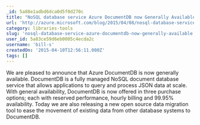 ```yaml
---
_id: 5a88e1adbd6dca0d5f0d270c
title: "NoSQL database service Azure DocumentDB now Generally Available"
url: 'http://azure.microsoft.com/blog/2015/04/08/nosql-database-service-azure-documentdb-now-generally-available/'
category: libraries-tools
slug: 'nosql-database-service-azure-documentdb-now-generally-available'
user_id: 5a83ce59d6eb0005c4ecda2c
username: 'bill-s'
createdOn: '2015-04-10T12:56:11.000Z'
tags: []
---
```


We are pleased to announce that Azure DocumentDB is now generally available. DocumentDB is a fully managed NoSQL document database service that allows applications to query and process JSON data at scale. With general availability, DocumentDB is now offered in three purchase options; each with reserved performance, hourly billing and 99.95% availability. Today we are also releasing a new open source data migration tool to ease the movement of existing data from other database systems to DocumentDB.
